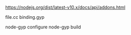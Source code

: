https://nodejs.org/dist/latest-v10.x/docs/api/addons.html

file.cc
binding.gyp

node-gyp configure
node-gyp build